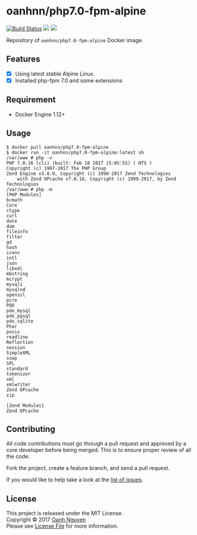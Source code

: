 # oanhnn/php7.0-fpm-alpine

[![Build Status](https://travis-ci.org/oanhnn/php7.0-fpm-alpine.svg?branch=master)](https://travis-ci.org/oanhnn/php7.0-fpm-alpine)
[![](https://images.microbadger.com/badges/image/oanhnn/php7.0-fpm-alpine.svg)](https://microbadger.com/images/oanhnn/php7.0-fpm-alpine)
[![](https://images.microbadger.com/badges/version/oanhnn/php7.0-fpm-alpine.svg)](https://microbadger.com/images/oanhnn/php7.0-fpm-alpine)

Repository of `oanhnn/php7.0-fpm-alpine` Docker image.

## Features
- [x] Using latest stable Alpine Linux.
- [x] Installed php-fpm 7.0 and some extensions

## Requirement
- Docker Engine 1.12+

## Usage

```shell
$ docker pull oanhnn/php7.0-fpm-alpine
$ docker run -it oanhnn/php7.0-fpm-alpine:latest sh
/var/www # php -v
PHP 7.0.16 (cli) (built: Feb 18 2017 15:05:55) ( NTS )
Copyright (c) 1997-2017 The PHP Group
Zend Engine v3.0.0, Copyright (c) 1998-2017 Zend Technologies
    with Zend OPcache v7.0.16, Copyright (c) 1999-2017, by Zend Technologies
/var/www # php -m
[PHP Modules]
bcmath
Core
ctype
curl
date
dom
fileinfo
filter
gd
hash
iconv
intl
json
libxml
mbstring
mcrypt
mysqli
mysqlnd
openssl
pcre
PDO
pdo_mysql
pdo_pgsql
pdo_sqlite
Phar
posix
readline
Reflection
session
SimpleXML
soap
SPL
standard
tokenizer
xml
xmlwriter
Zend OPcache
zip

[Zend Modules]
Zend OPcache
```

## Contributing
All code contributions must go through a pull request and approved by
a core developer before being merged. This is to ensure proper review of all the code.

Fork the project, create a feature branch, and send a pull request.

If you would like to help take a look at the [list of issues](issues).

## License
This project is released under the MIT License.   
Copyright © 2017 [Oanh Nguyen](https://github.com/oanhnn)   
Please see [License File](LICENSE) for more information.
